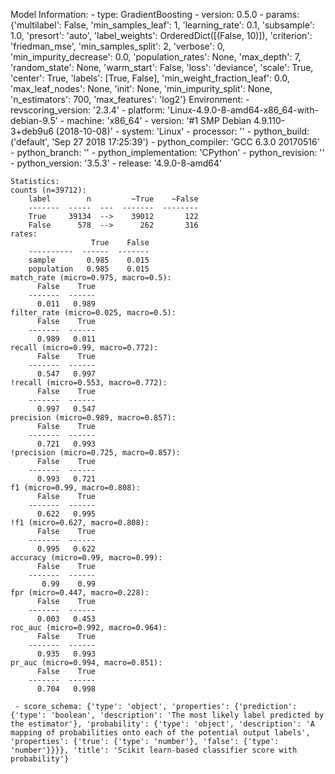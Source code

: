 Model Information:
	 - type: GradientBoosting
	 - version: 0.5.0
	 - params: {'multilabel': False, 'min_samples_leaf': 1, 'learning_rate': 0.1, 'subsample': 1.0, 'presort': 'auto', 'label_weights': OrderedDict([(False, 10)]), 'criterion': 'friedman_mse', 'min_samples_split': 2, 'verbose': 0, 'min_impurity_decrease': 0.0, 'population_rates': None, 'max_depth': 7, 'random_state': None, 'warm_start': False, 'loss': 'deviance', 'scale': True, 'center': True, 'labels': [True, False], 'min_weight_fraction_leaf': 0.0, 'max_leaf_nodes': None, 'init': None, 'min_impurity_split': None, 'n_estimators': 700, 'max_features': 'log2'}
	Environment:
	 - revscoring_version: '2.3.4'
	 - platform: 'Linux-4.9.0-8-amd64-x86_64-with-debian-9.5'
	 - machine: 'x86_64'
	 - version: '#1 SMP Debian 4.9.110-3+deb9u6 (2018-10-08)'
	 - system: 'Linux'
	 - processor: ''
	 - python_build: ('default', 'Sep 27 2018 17:25:39')
	 - python_compiler: 'GCC 6.3.0 20170516'
	 - python_branch: ''
	 - python_implementation: 'CPython'
	 - python_revision: ''
	 - python_version: '3.5.3'
	 - release: '4.9.0-8-amd64'
	
	Statistics:
	counts (n=39712):
		label        n         ~True    ~False
		-------  -----  ---  -------  --------
		True     39134  -->    39012       122
		False      578  -->      262       316
	rates:
		              True    False
		----------  ------  -------
		sample       0.985    0.015
		population   0.985    0.015
	match_rate (micro=0.975, macro=0.5):
		  False    True
		-------  ------
		  0.011   0.989
	filter_rate (micro=0.025, macro=0.5):
		  False    True
		-------  ------
		  0.989   0.011
	recall (micro=0.99, macro=0.772):
		  False    True
		-------  ------
		  0.547   0.997
	!recall (micro=0.553, macro=0.772):
		  False    True
		-------  ------
		  0.997   0.547
	precision (micro=0.989, macro=0.857):
		  False    True
		-------  ------
		  0.721   0.993
	!precision (micro=0.725, macro=0.857):
		  False    True
		-------  ------
		  0.993   0.721
	f1 (micro=0.99, macro=0.808):
		  False    True
		-------  ------
		  0.622   0.995
	!f1 (micro=0.627, macro=0.808):
		  False    True
		-------  ------
		  0.995   0.622
	accuracy (micro=0.99, macro=0.99):
		  False    True
		-------  ------
		   0.99    0.99
	fpr (micro=0.447, macro=0.228):
		  False    True
		-------  ------
		  0.003   0.453
	roc_auc (micro=0.992, macro=0.964):
		  False    True
		-------  ------
		  0.935   0.993
	pr_auc (micro=0.994, macro=0.851):
		  False    True
		-------  ------
		  0.704   0.998
	
	 - score_schema: {'type': 'object', 'properties': {'prediction': {'type': 'boolean', 'description': 'The most likely label predicted by the estimator'}, 'probability': {'type': 'object', 'description': 'A mapping of probabilities onto each of the potential output labels', 'properties': {'true': {'type': 'number'}, 'false': {'type': 'number'}}}}, 'title': 'Scikit learn-based classifier score with probability'}

